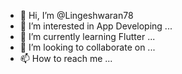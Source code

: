 - 👋 Hi, I’m @Lingeshwaran78
- 👀 I’m interested in App Developing ...
- 🌱 I’m currently learning Flutter ...
- 💞️ I’m looking to collaborate on ...
- 📫 How to reach me ...

<!---
Lingeshwaran78/Lingeshwaran78 is a ✨ special ✨ repository because its `README.md` (this file) appears on your GitHub profile.
You can click the Preview link to take a look at your changes.
--->
